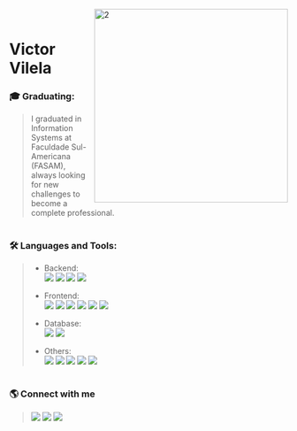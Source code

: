 <a href="https://ibb.co/frrvjY3"><img align="right" src="https://i.ibb.co/fSQmr6Z/2.png" alt="2" border="0" width="350" alt="Pngtree-computer-programming-5399562" border="0"></a>

<br/>


# Victor Vilela 

### :mortar_board: Graduating:

>I graduated in Information Systems at Faculdade Sul-Americana (FASAM), always looking for new challenges to become a complete professional.

#

### 🛠 Languages and Tools:
>- Backend: </br>
><img src="https://badgen.net/badge/icon/Java?icon=https://www.svgrepo.com/show/184143/java.svg?size=77&color=0d8ac7&labelColor=F5F5F5&label&scale=1.3"></img>
><img src="https://badgen.net/badge/icon/SpringBoot?icon=https://www.svgrepo.com/show/376350/spring.svg?size=77&color=6db33f&labelColor=F5F5F5&label&scale=1.3"></img>
><img src="https://badgen.net/badge/icon/Maven?icon=https://www.svgrepo.com/show/373829/maven.svg?size=77&color=C71A36&labelColor=F5F5F5&label&scale=1.3"></img>
><img src="https://badgen.net/badge/icon/Hibernate?icon=https://www.svgrepo.com/show/353874/hibernate.svg?size=77&color=59666c&labelColor=F5F5F5&label&scale=1.3"></img>
>
>- Frontend: </br>
><img src="https://badgen.net/badge/icon/HTML5?icon=https://www.svgrepo.com/show/373669/html.svg?size=77&color=E34F26&labelColor=F5F5F5&label&scale=1.3"></img>
><img src="https://badgen.net/badge/icon/CSS3?icon=https://www.svgrepo.com/show/373535/css.svg?size=77&color=1572b7&labelColor=F5F5F5&label&scale=1.3"></img>
><img src="https://badgen.net/badge/icon/JavaScript?icon=https://www.svgrepo.com/show/355081/js.svg?size=77&color=f8dc3e&labelColor=F5F5F5&label&scale=1.3"></img>
><img src="https://badgen.net/badge/icon/Bootstrap?icon=https://www.svgrepo.com/show/353498/bootstrap.svg?size=77&color=563d7c&labelColor=F5F5F5&label&scale=1.3"></img>
><img src="https://badgen.net/badge/icon/AngularJS?icon=https://icongr.am/devicon/angularjs-original.svg?size=77&color=E23237&labelColor=F5F5F5&label&scale=1.3"></img>
><img src="https://badgen.net/badge/icon/Angular?icon=https://www.svgrepo.com/show/373427/angular.svg?size=77&color=DD0031&labelColor=F5F5F5&label&scale=1.3"></img>
>
>- Database: </br>
><img src="https://badgen.net/badge/icon/PostgreSQL?icon=https://www.svgrepo.com/show/354200/postgresql.svg?size=77&color=2F6792&labelColor=F5F5F5&label&scale=1.3"></img>
><img src="https://badgen.net/badge/icon/MySQL?icon=https://www.svgrepo.com/show/355133/mysql.svg?size=77&color=00546c&labelColor=F5F5F5&label&scale=1.3"></img>
>
>- Others: </br>
><img src="https://badgen.net/badge/icon/Git?icon=https://www.svgrepo.com/show/353782/git-icon.svg?size=77&color=f34f29&labelColor=F5F5F5&label&scale=1.3"></img>
><img src="https://badgen.net/badge/icon/IntelliJ%20IDEA?icon=https://www.svgrepo.com/show/353906/intellij-idea.svg?size=77&color=000000&labelColor=F5F5F5&label&scale=1.3"></img>
><img src="https://badgen.net/badge/icon/Sublime%20Text?icon=https://www.svgrepo.com/show/354408/sublimetext-icon.svg?size=77&color=fd971f&labelColor=F5F5F5&label&scale=1.3"></img>
><img src="https://badgen.net/badge/icon/Postman?icon=https://www.svgrepo.com/show/354202/postman-icon.svg?size=77&color=ff6c37&labelColor=F5F5F5&label&scale=1.3"></img>
><img src="https://badgen.net/badge/icon/DBeaver?icon=https://svgshare.com/i/joc.svg?size=77&color=897363&labelColor=F5F5F5&label&scale=1.3"></img>

#

### 🌎 Connect with me

><a href="https://www.linkedin.com/in/victorsoaresvilela/"><img src="https://badgen.net/badge/icon/LinkedIn?icon=https://www.svgrepo.com/show/157006/linkedin.svg?size=77&color=00669c&labelColor=F5F5F5&label&scale=1.3"></img></a>
<a href="https://www.instagram.com/victor.s.vilela/"><img src="https://badgen.net/badge/icon/Instagram?icon=https://www.svgrepo.com/show/13639/instagram.svg?size=77&color=e0447a&labelColor=F5F5F5&label&scale=1.3"></img></a>
<a href="https://www.facebook.com/profile.php?id=100001216628040"><img src="https://badgen.net/badge/icon/Facebook?icon=https://www.svgrepo.com/show/343553/facebook-network-communication-internet-interaction.svg?size=77&color=1977f3&labelColor=F5F5F5&label&scale=1.3"></img></a>
